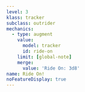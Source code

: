 ```yaml
---
level: 3
klass: tracker
subclass: outrider
mechanics:
  - type: augment
    value:
      model: tracker
      id: ride-on
    limit: [global-note]
    merge:
      value: 'Ride On: 3d8'
name: Ride On!
noFeatureDisplay: true
---
```

